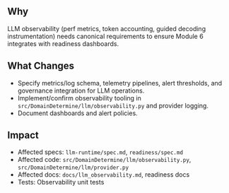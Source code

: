 ## Why
LLM observability (perf metrics, token accounting, guided decoding instrumentation) needs canonical requirements to ensure Module 6 integrates with readiness dashboards.

## What Changes
- Specify metrics/log schema, telemetry pipelines, alert thresholds, and governance integration for LLM operations.
- Implement/confirm observability tooling in `src/DomainDetermine/llm/observability.py` and provider logging.
- Document dashboards and alert policies.

## Impact
- Affected specs: `llm-runtime/spec.md`, `readiness/spec.md`
- Affected code: `src/DomainDetermine/llm/observability.py`, `src/DomainDetermine/llm/provider.py`
- Affected docs: `docs/llm_observability.md`, readiness docs
- Tests: Observability unit tests
